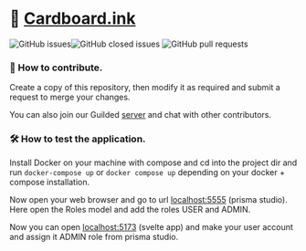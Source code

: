 # 📄 [Cardboard.ink](https://Cardboard.ink)

![GitHub issues](https://img.shields.io/github/issues-raw/sohamjaiswal/cardboard?style=for-the-badge)![GitHub closed issues](https://img.shields.io/github/issues-closed-raw/sohamjaiswal/cardboard?style=for-the-badge) ![GitHub pull requests](https://img.shields.io/github/issues-pr-raw/sohamjaiswal/cardboard?style=for-the-badge)

### 🐛 How to contribute.

Create a copy of this repository, then modify it as required and submit a request to merge your changes.

You can also join our Guilded [server](https://guilded.gg/CardBoard) and chat with other contributors.

### 🛠️ How to test the application.

Install Docker on your machine with compose and cd into the project dir and run `docker-compose up` or `docker compose up` depending on your docker + compose installation.

Now open your web browser and go to url [localhost:5555](http://localhost:5555) (prisma studio). Here open the Roles model and add the roles USER and ADMIN.

Now you can open [localhost:5173](http://localhost:5173) (svelte app) and make your user account and assign it ADMIN role from prisma studio.
